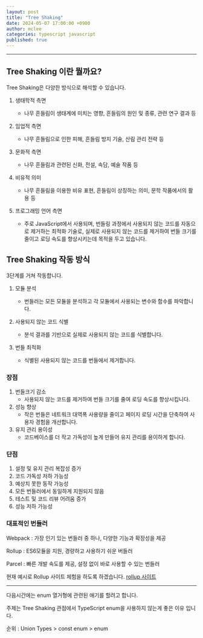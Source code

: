```yaml
---
layout: post
title: "Tree Shaking"
date: 2024-05-07 17:00:00 +0900
author: mclee
categories: typescript javascript
published: true
---
```

<hr/>

## Tree Shaking 이란 뭘까요?


Tree Shaking은 다양한 방식으로 해석할 수 있습니다.

1. 생태학적 측면
   - 나무 흔들림이 생태계에 미치는 영향, 흔들림의 원인 및 종류, 관련 연구 결과 등

2. 임업적 측면
   - 나무 흔들림으로 인한 피해, 흔들림 방지 기술, 산림 관리 전략 등

3. 문화적 측면
   - 나무 흔들림과 관련된 신화, 전설, 속담, 예술 작품 등

4. 비유적 의미
   - 나무 흔들림을 이용한 비유 표현, 흔들림이 상징하는 의미, 문학 작품에서의 활용 등

5. 프로그래밍 언어 측면
   - 주로 JavaScript에서 사용되며, 번들링 과정에서 사용되지 않는 코드를 자동으로 제거하는 최적화 기술로,
     실제로 사용되지 않는 코드를 제거하여 번들 크기를 줄이고 로딩 속도를 향상시키는데 목적을 두고 있습니다.

## Tree Shaking 작동 방식

3단계를 거쳐 작동합니다.

1. 모듈 분석 
   - 번들러는 모든 모듈을 분석하고 각 모듈에서 사용되는 변수와 함수를 파악합니다.

2. 사용되지 않는 코드 식별
   - 분석 결과를 기반으로 실제로 사용되지 않는 코드를 식별합니다.

3. 번들 최적화
   - 식별된 사용되지 않는 코드를 번들에서 제거합니다.


### 장점

1. 번들크기 감소
     - 사용되지 않는 코드를 제거하여 번들 크기를 줄여 로딩 속도를 향상시킵니다.
2. 성능 향상
     - 작은 번들은 네트워크 대역폭 사용량을 줄이고 페이지 로딩 시간을 단축하여 사용자 경험을 개선합니다.
3. 유지 관리 용이성
     - 코드베이스를 더 작고 가독성이 높게 만들어 유지 관리를 용이하게 합니다.

### 단점

1. 설정 및 유지 관리 복잡성 증가
2. 코드 가독성 저하 가능성
3. 예상치 못한 동작 가능성
4. 모든 번들러에서 동일하게 지원되지 않음
5. 테스트 및 코드 리뷰 어려움 증가
6. 성능 저하 가능성

### 대표적인 번들러

Webpack : 가장 인기 있는 번들러 중 하나, 다양한 기능과 확장성을 제공 

Rollup : ES6모듈을 지원, 경량하고 사용하기 쉬운 버들러

Parcel : 빠른 개발 속도를 제공, 설정 없이 바로 사용할 수 있는 번들러


현재 예시로 Rollup 사이트 체험을 하도록 하겠습니다.
[rollup 사이트](https://rollupjs.org/)

---

다음시간에는 enum 열거형에 관련된 애기를 할려고 합니다.

주제는 Tree Shaking 관점에서 TypeScript enum을 사용하지 않는게 좋은 이유 입니다.

순위 : Union Types > const enum > enum

